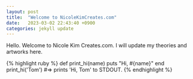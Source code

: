 ```yaml
---
layout: post
title:  "Welcome to NicoleKimCreates.com"
date:   2023-03-02 22:43:40 +0900
categories: jekyll update
---
```


Hello. Welcome to Nicole Kim Creates.com. I will update my theories and artworks here.

{% highlight ruby %}
def print_hi(name)
  puts "Hi, #{name}"
end
print_hi('Tom')
#=> prints 'Hi, Tom' to STDOUT.
{% endhighlight %}
